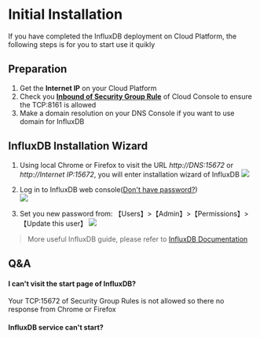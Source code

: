 # Initial Installation

If you have completed the InfluxDB deployment on Cloud Platform, the following steps is for you to start use it quikly

## Preparation

1. Get the **Internet IP** on your Cloud Platform
2. Check you **[Inbound of Security Group Rule](https://support.websoft9.com/docs/faq/tech-instance.html)** of Cloud Console to ensure the TCP:8161 is allowed
3. Make a domain resolution on your DNS Console if you want to use domain for InfluxDB

## InfluxDB Installation Wizard

1. Using local Chrome or Firefox to visit the URL *http://DNS:15672* or *http://Internet IP:15672*, you will enter installation wizard of InfluxDB
   ![](https://libs.websoft9.com/Websoft9/DocsPicture/zh/influxdb/influxdb-login-websoft9.png)

2. Log in to InfluxDB web console([Don't have password?](/stack-accounts.md#influxdb))  
   ![](https://libs.websoft9.com/Websoft9/DocsPicture/zh/influxdb/influxdb-bk-websoft9.png)

3. Set you new password from: 【Users】>【Admin】>【Permissions】>【Update this user】
   ![](https://libs.websoft9.com/Websoft9/DocsPicture/zh/influxdb/influxdb-pw-websoft9.png)

> More useful InfluxDB guide, please refer to [InfluxDB Documentation](https://www.influxdb.com/documentation.html)

## Q&A

#### I can't visit the start page of InfluxDB?

Your TCP:15672 of Security Group Rules is not allowed so there no response from Chrome or Firefox

#### InfluxDB service can't start? 